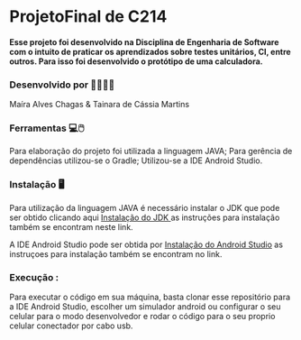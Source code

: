 # ProjetoFinal de C214

#### Esse projeto foi desenvolvido na Disciplina de Engenharia de Software com o intuito de praticar os aprendizados sobre testes unitários, CI, entre outros. Para isso foi desenvolvido o protótipo de uma calculadora.  

### Desenvolvido por 👷‍♀️👷‍♀️

Maíra Alves Chagas &
Tainara de Cássia Martins

### Ferramentas 💻🖱️
Para elaboração  do projeto foi utilizada a linguagem JAVA;
Para gerência de dependências utilizou-se o Gradle;
Utilizou-se a IDE Android Studio.

### Instalação 🖥️
Para utilização da linguagem JAVA é necessário instalar o JDK que pode ser obtido clicando aqui  [Instalação do JDK ](https://www.java.com/pt-BR/download/manual.jsp) as instruções para instalação também se encontram neste link. 

A IDE Android Studio pode ser obtida por [Instalação do Android Studio](https://developer.android.com/studio?hl=pt&gclid=Cj0KCQjwzLCVBhD3ARIsAPKYTcSFb0F9lzWPsC40PqqAoNHcrMOExb7eWVK5CFnWLpuH1YzLZot5JOUaAkViEALw_wcB&gclsrc=aw.ds) as instruçoes para instalação também se encontram no link. 

### Execução :
Para executar o código em sua máquina, basta clonar esse repositório para a IDE Android Studio, escolher um simulador android ou configurar o seu celular para o modo desenvolvedor e rodar o código para o seu proprio celular conectador por cabo usb.
